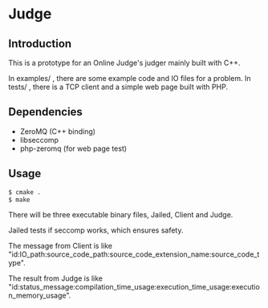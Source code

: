 # Judge

## Introduction

This is a prototype for an Online Judge's judger mainly built with C++.

In examples/ , there are some example code and IO files for a problem.
In tests/ , there is a TCP client and a simple web page built with PHP.

## Dependencies

- ZeroMQ (C++ binding)
- libseccomp
- php-zeromq (for web page test)

## Usage

```bash
$ cmake .
$ make
```
There will be three executable binary files, Jailed, Client and Judge.

Jailed tests if seccomp works, which ensures safety.

The message from Client is like "id:IO_path:source_code_path:source_code_extension_name:source_code_type".

The result from Judge is like "id:status_message:compilation_time_usage:execution_time_usage:execution_memory_usage".